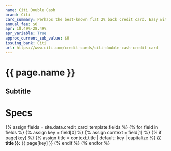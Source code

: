 ```yaml
---
name: Citi Double Cash
brand: Citi
card_summary: Perhaps the best-known flat 2% back credit card. Easy with few perks.
annual_fee: $0
apr: 18.49%-28.49%
apr_variable: True
approx_current_sub_value: $0
issuing_bank: Citi
url: https://www.citi.com/credit-cards/citi-double-cash-credit-card
---
```


<h1>{{ page.name }}</h1>

## Subtitle

# Specs

{% assign fields = site.data.credit_card_template.fields %}
{% for field in fields %}
  {% assign key = field[0] %}
  {% assign context = field[1] %}
  {% if page[key] %}
    {% assign title = context.title | default: key | capitalize %}
    **{{ title }}:** {{ page[key] }}
  {% endif %}
{% endfor %}



